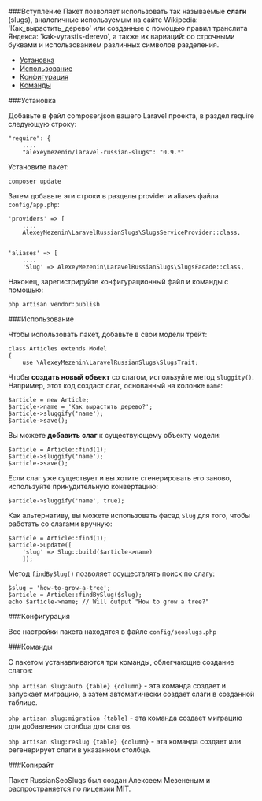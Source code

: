
###Вступление
Пакет позволяет использовать так называемые **слаги** (slugs), аналогичные используемым на сайте Wikipedia: 'Как\_вырастить\_дерево' или созданные с помощью правил транслита Яндекса: 'kak-vyrastis-derevo', а также их вариаций: со строчными буквами и использованием различных символов разделения.

* [Установка](#Installation)
* [Использование](#Using-slugs)
* [Конфигурация](#Configuration)
* [Команды](#Commands)


<a name="Installation"></a>
###Установка

Добавьте в файл composer.json вашего Laravel проекта, в раздел require следующую строку:

```
"require": {
    ....
    "alexeymezenin/laravel-russian-slugs": "0.9.*"
```

Установите пакет:

```
composer update
```

Затем добавьте эти строки в разделы provider и aliases файла `config/app.php`:

```
'providers' => [
    ....
    AlexeyMezenin\LaravelRussianSlugs\SlugsServiceProvider::class,
    

'aliases' => [
    ....
    'Slug' => AlexeyMezenin\LaravelRussianSlugs\SlugsFacade::class,
```

Наконец, зарегистрируйте конфигурационный файл и команды с помощью:
```
php artisan vendor:publish
```


<a name="Using-slugs"></a>
###Использование

Чтобы использовать пакет, добавьте в свои модели трейт:

```
class Articles extends Model
{
    use \AlexeyMezenin\LaravelRussianSlugs\SlugsTrait;
```

Чтобы **создать новый объект** со слагом, используйте метод `sluggity()`. Например, этот код создаст слаг, основанный на колонке `name`:

```
$article = new Article;
$article->name = 'Как вырастить дерево?';
$article->sluggify('name');
$article->save();
```

Вы можете **добавить слаг** к существующему объекту модели:
```
$article = Article::find(1);
$article->sluggify('name');
$article->save();
```

Если слаг уже существует и вы хотите сгенерировать его заново, используйте принудительную конвертацию:

```
$article->sluggify('name', true);
```

Как альтернативу, вы можете использовать фасад `Slug` для того, чтобы работать со слагами вручную:
```
$article = Article::find(1);
$article->update([
    'slug' => Slug::build($article->name)
    ]);
```

Метод `findBySlug()` позволяет осуществлять поиск по слагу:
```
$slug = 'how-to-grow-a-tree';
$article = Article::findBySlug($slug);
echo $article->name; // Will output "How to grow a tree?"
```


<a name="Configuration"></a>
###Конфигурация

Все настройки пакета находятся в файле `config/seoslugs.php`


<a name="Commands"></a>
###Команды

С пакетом устанавливаются три команды, облегчающие создание слагов:

`php artisan slug:auto {table} {column}` - эта команда создает и запускает миграцию, а затем автоматически создает слаги в созданной таблице.

`php artisan slug:migration {table}` - эта команда создает миграцию для добавления столбца для слагов.

`php artisan slug:reslug {table} {column}` - эта команда создает или регенерирует слаги в указанном столбце.

###Копирайт

Пакет RussianSeoSlugs был создан Алексеем Мезененым и распространяется по лицензии MIT.